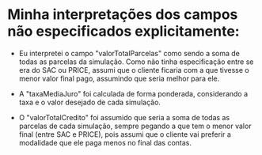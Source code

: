 # Minha interpretações dos campos não especificados explicitamente:
* Eu interpretei o campo "valorTotalParcelas" como sendo a soma de todas as parcelas da simulação.  Como não tinha especificação entre se era do SAC ou PRICE, assumi que o cliente ficaria com a que tivesse o menor valor final pago, assumindo que seria melhor para ele.

* A "taxaMediaJuro" foi calculada de forma ponderada, considerando a taxa e o valor desejado de cada simulação.

* O "valorTotalCredito" foi assumido que seria a soma de todas as parcelas de cada simulação, sempre pegando a que tem o menor valor final (entre SAC e PRICE), pois assumi que o cliente vai preferir a modalidade que ele paga menos no final das contas.